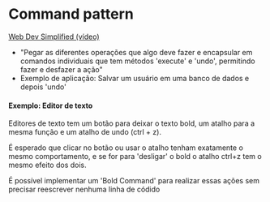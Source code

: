 # Command pattern

[Web Dev Simplified (vídeo)](https://www.youtube.com/watch?v=GQzfF5EMD7o&list=PLZlA0Gpn_vH_CthENcPCM0Dww6a5XYC7f&index=6)

- "Pegar as diferentes operações que algo deve fazer e encapsular em comandos individuais que tem métodos 'execute' e 'undo', permitindo fazer e desfazer a ação"
- Exemplo de aplicação: Salvar um usuário em uma banco de dados e depois 'undo'

#### Exemplo: Editor de texto

Editores de texto tem um botão para deixar o texto bold, um atalho para a mesma função e um atalho de undo (ctrl + z).

É esperado que clicar no botão ou usar o atalho tenham exatamente o mesmo comportamento, e se for para 'desligar' o bold o atalho ctrl+z tem o mesmo efeito dos dois.

É possível implementar um 'Bold Command' para realizar essas ações sem precisar reescrever nenhuma linha de códido
